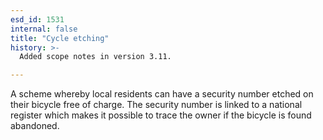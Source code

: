 ```yaml
---
esd_id: 1531
internal: false
title: "Cycle etching"
history: >-
  Added scope notes in version 3.11.

---
```


A scheme whereby local residents can have a security number etched on their bicycle free of charge.  The security number is linked to a national register which makes it possible to trace the owner if the bicycle is found abandoned.

